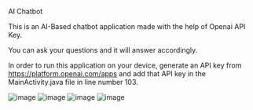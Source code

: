 AI Chatbot

This is an AI-Based chatbot application made with the help of Openai API Key.

You can ask your questions and it will answer accordingly.

In order to run this application on your device, generate an API key from https://platform.openai.com/apps and add that API key in the MainActivity.java file in line number 103.

![image](https://github.com/code-with-omeshwar/AI-Chatbot/assets/63541977/ab72c3cd-9141-46bf-8956-4f74d161feb2)
![image](https://github.com/code-with-omeshwar/AI-Chatbot/assets/63541977/9f808ff1-eeaa-46d2-9db3-9c4cd87c95b2)
![image](https://github.com/code-with-omeshwar/AI-Chatbot/assets/63541977/71e1412f-3548-447a-a190-e0e9c91625bc)
![image](https://github.com/code-with-omeshwar/AI-Chatbot/assets/63541977/e69d77ce-b497-489d-9237-8ae34b1501eb)
